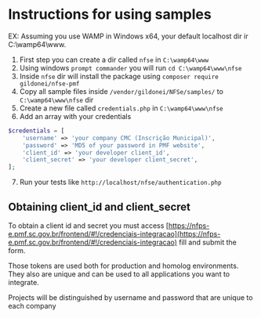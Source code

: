 # Instructions for using samples

EX: Assuming you use WAMP in Windows x64, your default localhost dir ir C:\wamp64\www.
1. First step you can create a dir called `nfse` in `C:\wamp64\www`
2. Using windows `prompt commander` you will run `cd C:\wamp64\www\nfse`
3. Inside `nfse` dir will install the package using `composer require gildonei/nfse-pmf`
4. Copy all sample files inside `/vendor/gildonei/NFSe/samples/` to `C:\wamp64\www\nfse` dir
5. Create a new file called `credentials.php` in `C:\wamp64\www\nfse`
6. Add an array with your credentials
```php
$credentials = [
    'username' => 'your company CMC (Inscrição Municipal)',
    'password' => 'MD5 of your password in PMF website',
    'client_id' => 'your developer client_id',
    'client_secret' => 'your developer client_secret',
];

```
7. Run your tests like `http://localhost/nfse/authentication.php`

## Obtaining client_id and client_secret
To obtain a client id and secret you must access [https://nfps-e.pmf.sc.gov.br/frontend/#!/credenciais-integracao](https://nfps-e.pmf.sc.gov.br/frontend/#!/credenciais-integracao) fill and submit the form.

Those tokens are used both for production and homolog environments. They also are unique and can be used to all applications you want to integrate.

Projects will be distinguished by username and password that are unique to each company
